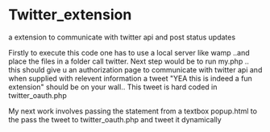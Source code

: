 Twitter_extension
=================

a extension to communicate with twitter api and post status updates  


Firstly to execute this code one has to use a local server like wamp ..and place the files in a folder call twitter.
Next step would be to run my.php ..
this should give u an authorization page to communicate with twitter api and when supplied with relevent information a
tweet "YEA this is indeed a fun extension" should be on your wall..
This tweet is hard coded in twitter_oauth.php 

My next work involves passing the statement from a textbox popup.html to the pass the tweet to twitter_oauth.php and tweet
it dynamically
